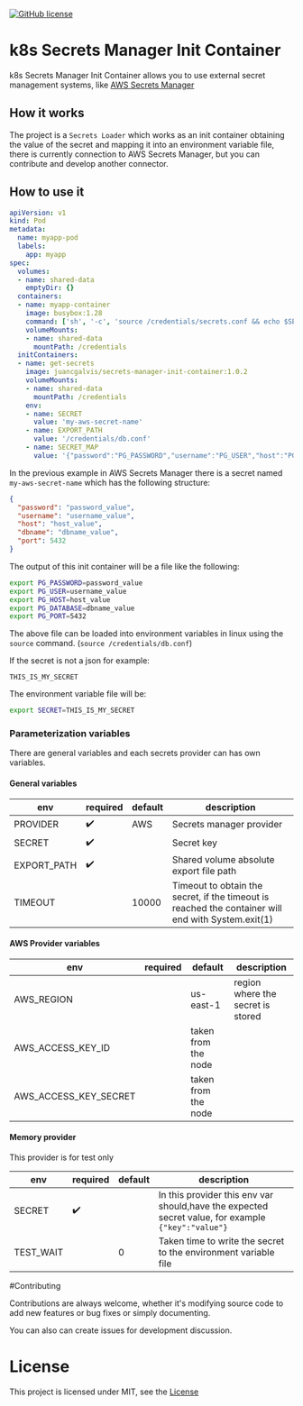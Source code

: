 [![GitHub license](https://img.shields.io/github/license/Naereen/StrapDown.js.svg)](https://github.com/juancgalvis/k8s-secrets-manager-init-container/blob/master/LICENSE)

# k8s Secrets Manager Init Container

k8s Secrets Manager Init Container allows you to use external secret
management systems, like [AWS Secrets Manager](https://aws.amazon.com/secrets-manager/)

## How it works

The project is a `Secrets Loader` which works as an init container obtaining the value of the
secret and mapping it into an environment variable file, there is currently connection to AWS
Secrets Manager, but you can contribute and develop another connector.

## How to use it

```yaml
apiVersion: v1
kind: Pod
metadata:
  name: myapp-pod
  labels:
    app: myapp
spec:
  volumes:
  - name: shared-data
    emptyDir: {}
  containers:
  - name: myapp-container
    image: busybox:1.28
    command: ['sh', '-c', 'source /credentials/secrets.conf && echo $SECRET_KEY']
    volumeMounts:
    - name: shared-data
      mountPath: /credentials
  initContainers:
  - name: get-secrets
    image: juancgalvis/secrets-manager-init-container:1.0.2
    volumeMounts:
    - name: shared-data
      mountPath: /credentials
    env:
    - name: SECRET
      value: 'my-aws-secret-name'
    - name: EXPORT_PATH
      value: '/credentials/db.conf'
    - name: SECRET_MAP
      value: '{"password":"PG_PASSWORD","username":"PG_USER","host":"PG_HOST","dbname":"PG_DATABASE","port":"PG_PORT"}'
```

In the previous example in AWS Secrets Manager there is a secret named `my-aws-secret-name` which
has the following structure:

```json
{
  "password": "password_value",
  "username": "username_value",
  "host": "host_value",
  "dbname": "dbname_value",
  "port": 5432
}
```

The output of this init container will be a file like the following:

```bash
export PG_PASSWORD=password_value
export PG_USER=username_value
export PG_HOST=host_value
export PG_DATABASE=dbname_value
export PG_PORT=5432

```

The above file can be loaded into environment variables in linux using
the `source` command. (`source /credentials/db.conf`)

If the secret is not a json for example:

```text
THIS_IS_MY_SECRET
```

The environment variable file will be:

```bash
export SECRET=THIS_IS_MY_SECRET

```

### Parameterization variables

There are general variables and each secrets provider can has own variables.

#### General variables

| env         | required           | default | description                                                                                        |
|-------------|--------------------|---------|----------------------------------------------------------------------------------------------------|
| PROVIDER    | :heavy_check_mark: | AWS     | Secrets manager provider                                                                           |
| SECRET      | :heavy_check_mark: |         | Secret key                                                                                         |
| EXPORT_PATH | :heavy_check_mark: |         | Shared volume absolute export file path                                                            |
| TIMEOUT     |                    | 10000   | Timeout to obtain the secret, if the timeout is reached the container will end with System.exit(1) |

#### AWS Provider variables

| env                   | required | default             | description                       |
|-----------------------|----------|---------------------|-----------------------------------|
| AWS_REGION            |          | us-east-1           | region where the secret is stored |
| AWS_ACCESS_KEY_ID     |          | taken from the node |                                   |
| AWS_ACCESS_KEY_SECRET |          | taken from the node |                                   |

#### Memory provider

This provider is for test only

| env       | required           | default | description                                                                                        |
|-----------|--------------------|---------|----------------------------------------------------------------------------------------------------|
| SECRET    | :heavy_check_mark: |         | In this provider this env var should,have the expected secret value, for example `{"key":"value"}` |
| TEST_WAIT |                    | 0       | Taken time to write the secret to the environment variable file                                                        |

#Contributing

Contributions are always welcome, whether it's modifying source code to add new features or bug fixes or simply documenting.

You can also can create issues for development discussion.

# License

This project is licensed under MIT, see the [License](https://github.com/juancgalvis/k8s-secrets-manager-init-container/blob/master/LICENSE)
